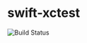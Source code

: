 # swift-xctest

![Build Status](https://travis-ci.org/cyber-dojo-languages/swift-xctest.svg?branch=master)